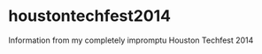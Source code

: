 houstontechfest2014
===================

Information from my completely impromptu Houston Techfest 2014
